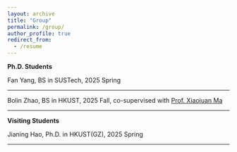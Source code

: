 ```yaml
---
layout: archive
title: "Group"
permalink: /group/
author_profile: true
redirect_from:
  - /resume
---
```


<div class="Teaching">

 <b> Ph.D. Students </b>

  <div class="text">
    <div class="title"> Fan Yang, BS in SUSTech, 2025 Spring   </div> 
   
   <hr>

   <div class="text">
    <div class="title"> Bolin Zhao, BS in HKUST, 2025 Fall, co-supervised with <a href="https://seng.hkust.edu.hk/about/people/faculty/xiaojuan-ma">Prof. Xiaojuan Ma</a></div> 
   
   <hr>
 
 <b> Visiting Students </b>

  <div class="text">
    <div class="title">Jianing Hao, Ph.D. in HKUST(GZ), 2025 Spring </div>
   <hr>
 
</div>

